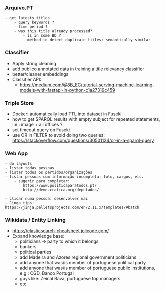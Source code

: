 ### Arquivo.PT
    - get latests titles
        - query keywords ?
        - time period ?
        - was this title already processed?
            - is in some BD ?
            - method to detect duplicate titles: semantically similar

### Classifier
- Apply string cleaning
- add publico annotated data in training a title relevancy classifier 
- better/cleaner embeddings
- Classifier API:
    - https://medium.com/@8B_EC/tutorial-serving-machine-learning-models-with-fastapi-in-python-c1a27319c459


### Triple Store
 - Docker: automatically load TTL into dataset in Fuseki 
 - how to get SPARQL results with empty subject for repeated statements, i.e.: image + all offices ?
 - set timeout query on Fuseki 
 - use OR in FILTER to avoid doing two queries: 
        https://stackoverflow.com/questions/30501124/or-in-a-sparql-query


### Web App
    - do layouts 
    - listar todas pessoas
    - listar todos os partidos/organizações
    - listar pessoas com informação incompleta: foto, cargos, etc.
        - sugerir para completar:
            https://www.politicaparatodos.pt/
            http://demo.cratica.org/deputados/            
    
    - clicar numa pessoa: desenvolver mai
    - Jinga tips: https://jinja.palletsprojects.com/en/2.11.x/templates/#batch

### Wikidata / Entity Linking
 - https://elasticsearch-cheatsheet.jolicode.com/
 - Expand knowledge base:
     - politicians -> party to which it belongs
     - bankers
     - political parties
     - add Madeira and Azores regional government politicians
     - add anyone that was/is member of portuguese political party
     - add anyone that was/is member of portuguese public institutions, e.g.: CGD, Banco Portugal
     - guys like: Zeinal Bava, portuguese top managers
     - etc.